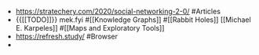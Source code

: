 - https://stratechery.com/2020/social-networking-2-0/ #Articles
- {{[[TODO]]}} mek.fyi #[[Knowledge Graphs]] #[[Rabbit Holes]] [[Michael E. Karpeles]] #[[Maps and Exploratory Tools]]
- https://refresh.study/ #Browser 
- 
